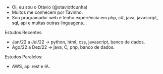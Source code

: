- Oi, eu sou o Otávio (@otaviotfcunha)
- Muitos me conhecem por Tavinho.
- Sou programador web e tenho experiência em php, c#, java, javascript, sql, api e muitas outras linguagens...

Estudos Recentes:
- Jan/22 a Jul/22 -> python, html, css, javascript, banco de dados.
- Ago/22 a Dez/22 -> java, C, php, banco de dados.

Estudos Paralelos:
- AWS, api rest e IA.

<!---
Esse repositório será para apresentação de algumas atividades já realizadas...
--->

